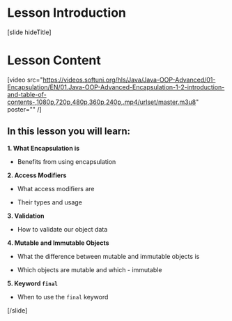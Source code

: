 # Lesson Introduction

[slide hideTitle]

# Lesson Content

[video src="https://videos.softuni.org/hls/Java/Java-OOP-Advanced/01-Encapsulation/EN/01.Java-OOP-Advanced-Encapsulation-1-2-introduction-and-table-of-contents-,1080p,720p,480p,360p,240p,.mp4/urlset/master.m3u8" poster="" /]

## In this lesson you will learn:

**1. What Encapsulation is** 

- Benefits from using encapsulation

**2. Access Modifiers**

- What access modifiers are

- Their types and usage

**3. Validation**

- How to validate our object data

**4. Mutable and Immutable Objects**

- What the difference between mutable and immutable objects is 

- Which objects are mutable and which - immutable

**5. Keyword `final`**

- When to use the `final` keyword 
    
[/slide]
